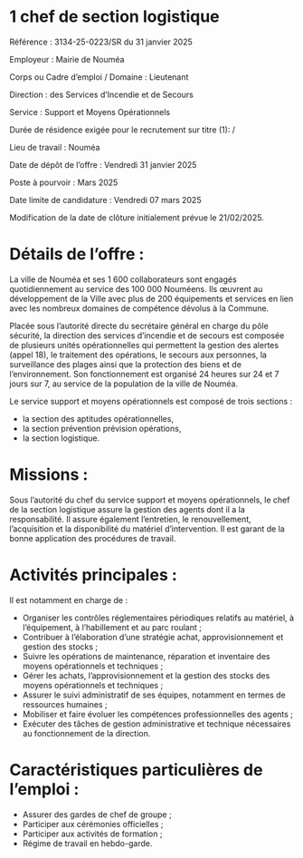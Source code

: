 # 1 chef de section logistique

Référence : 3134-25-0223/SR du 31 janvier 2025

Employeur : Mairie de Nouméa

Corps ou Cadre d’emploi / Domaine : Lieutenant

Direction : des Services d’Incendie et de Secours

Service : Support et Moyens Opérationnels

Durée de résidence exigée pour le recrutement sur titre (1): /

Lieu de travail : Nouméa

Date de dépôt de l’offre : Vendredi 31 janvier 2025

Poste à pourvoir : Mars 2025

Date limite de candidature : Vendredi 07 mars 2025

Modification de la date de clôture initialement prévue le 21/02/2025.

# Détails de l’offre :

La ville de Nouméa et ses 1 600 collaborateurs sont engagés quotidiennement au service des 100 000 Nouméens. Ils œuvrent au développement de la Ville avec plus de 200 équipements et services en lien avec les nombreux domaines de compétence dévolus à la Commune.

Placée sous l’autorité directe du secrétaire général en charge du pôle sécurité, la direction des services d’incendie et de secours est composée de plusieurs unités opérationnelles qui permettent la gestion des alertes (appel 18), le traitement des opérations, le secours aux personnes, la surveillance des plages ainsi que la protection des biens et de l’environnement. Son fonctionnement est organisé 24 heures sur 24 et 7 jours sur 7, au service de la population de la ville de Nouméa.

Le service support et moyens opérationnels est composé de trois sections :

- la section des aptitudes opérationnelles,
- la section prévention prévision opérations,
- la section logistique.

# Missions :

Sous l’autorité du chef du service support et moyens opérationnels, le chef de la section logistique assure la gestion des agents dont il a la responsabilité. Il assure également l’entretien, le renouvellement, l’acquisition et la disponibilité du matériel d’intervention. Il est garant de la bonne application des procédures de travail.

# Activités principales :

Il est notamment en charge de :

- Organiser les contrôles réglementaires périodiques relatifs au matériel, à l’équipement, à l’habillement et au parc roulant ;
- Contribuer à l’élaboration d’une stratégie achat, approvisionnement et gestion des stocks ;
- Suivre les opérations de maintenance, réparation et inventaire des moyens opérationnels et techniques ;
- Gérer les achats, l’approvisionnement et la gestion des stocks des moyens opérationnels et techniques ;
- Assurer le suivi administratif de ses équipes, notamment en termes de ressources humaines ;
- Mobiliser et faire évoluer les compétences professionnelles des agents ;
- Exécuter des tâches de gestion administrative et technique nécessaires au fonctionnement de la direction.

# Caractéristiques particulières de l’emploi :

- Assurer des gardes de chef de groupe ;
- Participer aux cérémonies officielles ;
- Participer aux activités de formation ;
- Régime de travail en hebdo-garde.